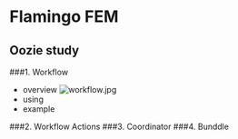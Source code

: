 # Flamingo FEM
## Oozie study
###1. Workflow
  - overview
    ![workflow.jpg](file:///C:/Users/EXEM/Documents/test/)
  - using
  - example
  
###2. Workflow Actions
###3. Coordinator
###4. Bunddle
